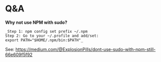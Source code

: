 # Q&A

**Why not use NPM with sudo?** 
```
_Step 1: npm config set prefix ~/.npm
Step 2: Go to your ~/.profile and add/set:
export PATH="$HOME/.npm/bin:$PATH"_
```
See: https://medium.com/@ExplosionPills/dont-use-sudo-with-npm-still-66e609f5f92


